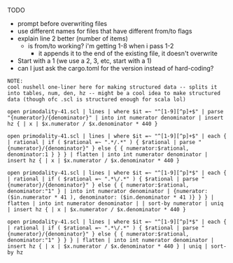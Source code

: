 TODO
- prompt before overwriting files
- use different names for files that have different from/to flags
- explain line 2 better (number of items)
    - is from/to working? i'm getting 1-8 when i pass 1-2
        - it appends it to the end of the existing file, it doesn't overwrite
- Start with a 1 (we use a 2, 3, etc, start with a 1)
- can I just ask the cargo.toml for the version instead of hard-coding?

```
NOTE:
cool nushell one-liner here for making structured data -- splits it into tables, num, den, hz -- might be a cool idea to make structured data (though ofc .scl is structured enough for scala lol)

open primodality-41.scl | lines | where $it =~ "^[1-9][^p]+$" | parse "{numerator}/{denominator}" | into int numerator denominator | insert hz { | x | $x.numerator / $x.denominator * 440 }

open primodality-41.scl | lines | where $it =~ "^[1-9][^p]+$" | each { | rational | if ( $rational =~ ".*/.*" ) { $rational | parse "{numerator}/{denominator}" } else { { numerator:$rational, denominator:1 } } } | flatten | into int numerator denominator | insert hz { | x | $x.numerator / $x.denominator * 440 }

open primodality-41.scl | lines | where $it =~ "^[1-9][^p]*$" | each { | rational | if ( $rational =~ ".*\/.*" ) { $rational | parse "{numerator}/{denominator}" } else { { numerator:$rational, denominator:"1" } | into int numerator denominator | {numerator:($in.numerator * 41 ), denominator: ($in.denominator * 41 )} } } | flatten | into int numerator denominator | | sort-by numerator | uniq | insert hz { | x | $x.numerator / $x.denominator * 440 }

open primodality-41.scl | lines | where $it =~ "^[1-9][^p]*$" | each { | rational | if ( $rational =~ ".*\/.*" ) { $rational | parse "{numerator}/{denominator}" } else { { numerator:$rational, denominator:"1" } } } | flatten | into int numerator denominator | insert hz { | x | $x.numerator / $x.denominator * 440 } | uniq | sort-by hz
